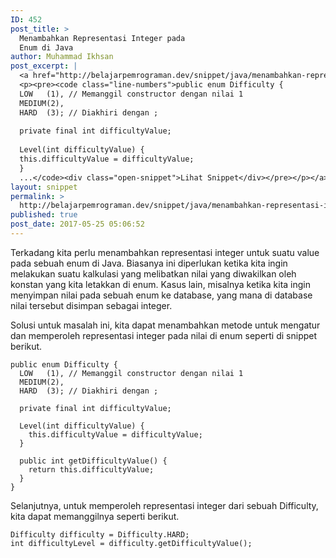 ```yaml
---
ID: 452
post_title: >
  Menambahkan Representasi Integer pada
  Enum di Java
author: Muhammad Ikhsan
post_excerpt: |
  <a href="http://belajarpemrograman.dev/snippet/java/menambahkan-representasi-integer-enum-java/" class="show">
  <p><pre><code class="line-numbers">public enum Difficulty {
  LOW   (1), // Memanggil constructor dengan nilai 1
  MEDIUM(2),
  HARD  (3); // Diakhiri dengan ;
  
  private final int difficultyValue;
  
  Level(int difficultyValue) {
  this.difficultyValue = difficultyValue;
  }
  ...</code><div class="open-snippet">Lihat Snippet</div></pre></p></a>
layout: snippet
permalink: >
  http://belajarpemrograman.dev/snippet/java/menambahkan-representasi-integer-enum-java/
published: true
post_date: 2017-05-25 05:06:52
---
```

Terkadang kita perlu menambahkan representasi integer untuk suatu value pada sebuah enum di Java. Biasanya ini diperlukan ketika kita ingin melakukan suatu kalkulasi yang melibatkan nilai yang diwakilkan oleh konstan yang kita letakkan di enum. Kasus lain, misalnya ketika kita ingin menyimpan nilai pada sebuah enum ke database, yang mana di database nilai tersebut disimpan sebagai integer.

Solusi untuk masalah ini, kita dapat menambahkan metode untuk mengatur dan memperoleh representasi integer pada nilai di enum seperti di snippet berikut.
<pre><code class="language-java line-numbers">public enum Difficulty {
  LOW   (1), // Memanggil constructor dengan nilai 1
  MEDIUM(2),
  HARD  (3); // Diakhiri dengan ;

  private final int difficultyValue;

  Level(int difficultyValue) {
    this.difficultyValue = difficultyValue;
  }

  public int getDifficultyValue() {
    return this.difficultyValue;
  }
}</code></pre>

Selanjutnya, untuk memperoleh representasi integer dari sebuah Difficulty, kita dapat memanggilnya seperti berikut.
<pre><code class="language-java line-numbers">Difficulty difficulty = Difficulty.HARD;
int difficultyLevel = difficulty.getDifficultyValue();</code></pre>